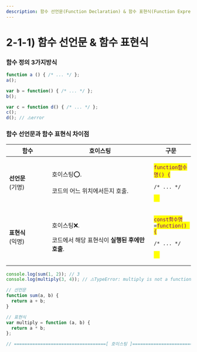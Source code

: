 ```yaml
---
description: 함수 선언문(Function Declaration) & 함수 표현식(Function Expression)
---
```


# 2-1-1) 함수 선언문 & 함수 표현식

### 함수 정의 3가지방식

```javascript
function a () { /* ... */ };
a();

var b = function() { /* ... */ };
b();

var c = function d() { /* ... */ };
c();
d(); // ⚠️error
```

### 함수 선언문과 함수 표현식 차이점

<table><thead><tr><th width="101">함수</th><th width="262">호이스팅</th><th>구문</th></tr></thead><tbody><tr><td><strong>선언문</strong><br>(기명)</td><td><p>호이스팅⭕.</p><p>코드의 어느 위치에서든지 호출.</p></td><td><p><mark style="color:purple;"><code>function함수명() {</code></mark> </p><p><code>/* ... */</code> </p><p><mark style="color:yellow;"><code>}</code><code>;</code></mark></p></td></tr><tr><td><strong>표현식</strong><br>(익명)</td><td><p>호이스팅❌.</p><p>코드에서 해당 표현식이 <strong>실행된 후에만 호출</strong>.</p></td><td><p><mark style="color:purple;"><code>const함수명</code></mark><code>=</code><mark style="color:purple;"><code>function() {</code></mark> </p><p><code>/* ... */</code> </p><p><mark style="color:yellow;"><code>}</code><code>;</code></mark></p></td></tr></tbody></table>



```javascript
console.log(sum(1, 2)); // 3
console.log(multiply(3, 4)); // ⚠️TypeError: multiply is not a function

// 선언문
function sum(a, b) {
  return a + b;
}

// 표현식
var multiply = function (a, b) {
  return a * b;
};

// ===================================[ 호이스팅 ]====================================


```
